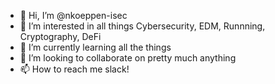 - 👋 Hi, I’m @nkoeppen-isec
- 👀 I’m interested in all things Cybersecurity, EDM, Runnning, Cryptography, DeFi 
- 🌱 I’m currently learning all the things
- 💞️ I’m looking to collaborate on pretty much anything
- 📫 How to reach me slack!

<!---
nkoeppen-isec/nkoeppen-isec is a ✨ special ✨ repository because its `README.md` (this file) appears on your GitHub profile.
You can click the Preview link to take a look at your changes.
--->
